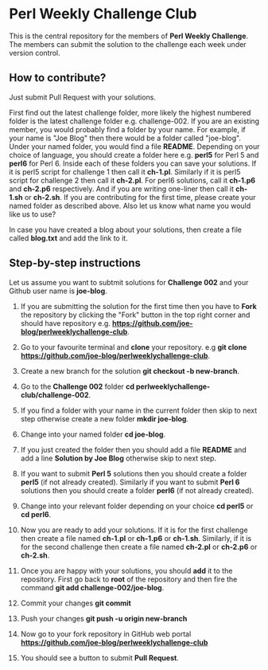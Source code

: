 # Perl Weekly Challenge Club

This is the central repository for the members of **Perl Weekly Challenge**. The members can submit the solution to the challenge each week under version control.

## How to contribute?
Just submit Pull Request with your solutions.

First find out the latest challenge folder, more likely the highest numbered folder is the latest challenge folder e.g. challenge-002. If you are an existing member, you would probably find a folder by your name. For example, if your name is "Joe Blog" then there would be a folder called "joe-blog". Under your named folder, you would find a file **README**. Depending on your choice of language, you should create a folder here e.g. **perl5** for Perl 5 and **perl6** for Perl 6. Inside each of these folders you can save your solutions. If it is perl5 script for challenge 1 then call it **ch-1.pl**. Similarly if it is perl5 script for challenge 2 then call it **ch-2.pl**. For perl6 solutions, call it **ch-1.p6** and **ch-2.p6** respectively. And if you are writing one-liner then call it **ch-1.sh** or **ch-2.sh**. If you are contributing for the first time, please create your named folder as described above. Also let us know what name you would like us to use?

In case you have created a blog about your solutions, then create a file called **blog.txt** and add the link to it.

## Step-by-step instructions
Let us assume you want to subtmit solutions for **Challenge 002** and your Github user name is **joe-blog**. 

1. If you are submitting the solution for the first time then you have to **Fork** the repository by clicking the "Fork" button in the top right corner and should have repository e.g. **https://github.com/joe-blog/perlweeklychallenge-club**. 
 
2. Go to your favourite terminal and **clone** your repository. e.g **git clone https://github.com/joe-blog/perlweeklychallenge-club**.

3. Create a new branch for the solution **git checkout -b new-branch**.

3. Go to the **Challenge 002** folder **cd perlweeklychallenge-club/challenge-002**.

4. If you find a folder with your name in the current folder then skip to next step otherwise create a new folder **mkdir joe-blog**.

5. Change into your named folder **cd joe-blog**.

6. If you just created the folder then you should add a file **README** and add a line **Solution by Joe Blog** otherwise skip to next step.

7. If you want to submit **Perl 5** solutions then you should create a folder **perl5** (if not already created). Similarly if you want to submit **Perl 6** solutions then you should create a folder **perl6** (if not already created).

8. Change into your relevant folder depending on your choice **cd perl5** or **cd perl6**.

9. Now you are ready to add your solutions. If it is for the first challenge then create a file named **ch-1.pl** or **ch-1.p6** or **ch-1.sh**. Similarly, if it is for the second challenge then create a file named **ch-2.pl** or **ch-2.p6** or **ch-2.sh**.

10. Once you are happy with your solutions, you should **add** it to the repository. First go back to **root** of the repository and then fire the command **git add challenge-002/joe-blog**.

11. Commit your changes **git commit**

12. Push your changes **git push -u origin new-branch**

13. Now go to your fork repository in GitHub web portal **https://github.com/joe-blog/perlweeklychallenge-club**

14. You should see a button to submit **Pull Request**.
